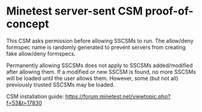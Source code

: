 # Minetest server-sent CSM proof-of-concept

This CSM asks permission before allowing SSCSMs to run. The allow/deny formspec
name is randomly generated to prevent servers from creating fake allow/deny
formspecs.

Permanently allowing SSCSMs does not apply to SSCSMs added/modified after
allowing them. If a modified or new SSCSM is found, no more SSCSMs will be
loaded until the user allows them. However, some (but not all) previously
trusted SSCSMs may be loaded.

CSM installation guide: https://forum.minetest.net/viewtopic.php?f=53&t=17830
